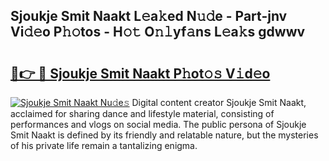 ## Sjoukje Smit Naakt L𝚎a𝚔ed N𝚞𝚍e - Part-jnv Vi𝚍𝚎o P𝚑𝚘tos - H𝚘𝚝 O𝚗𝚕yf𝚊ns L𝚎a𝚔s gdwwv

# <h2><a href="http://kfbgu6p.oniu.top/?m=Sjoukje+Smit+Naakt">🔗👉 🔴 Sjoukje Smit Naakt P𝚑ot𝚘𝚜 V𝚒d𝚎o</a></h2>

[![Sjoukje Smit Naakt Nu𝚍e𝚜](https://i.imgur.com/0qMVB7G.gif)](http://kfbgu6p.oniu.top/?m=Sjoukje+Smit+Naakt)
Digital content creator Sjoukje Smit Naakt, acclaimed for sharing dance and lifestyle material, consisting of performances and vlogs on social media. The public persona of Sjoukje Smit Naakt is defined by its friendly and relatable nature, but the mysteries of his private life remain a tantalizing enigma.  
